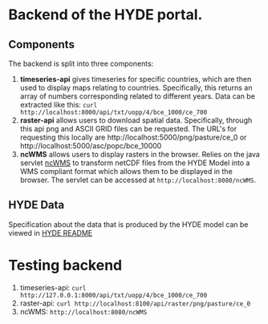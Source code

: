 # Backend of the HYDE portal. 
## Components
The backend is split into three components:
1) **timeseries-api** gives timeseries for specific countries, which are then used to display maps relating to countries. Specifically, this returns an array of numbers corresponding related to different years. Data can be extracted like this: `curl http://localhost:8000/api/txt/uopp/4/bce_1000/ce_700`
2) **raster-api** allows users to download spatial data. Specifically, through this api png and ASCII GRID files can be requested. The URL's for requesting this locally are http://localhost:5000/png/pasture/ce_0 or http://localhost:5000/asc/popc/bce_10000
3) **ncWMS** allows users to display rasters in the browser. Relies on the java servlet [ncWMS](https://github.com/Reading-eScience-Centre/ncwms) to transform netCDF files from the HYDE Model into a WMS compliant format which allows them to be displayed in the browser. The servlet can be accessed at `http://localhost:8080/ncWMS`.
## HYDE Data
Specification about the data that is produced by the HYDE model can be viewed in [HYDE README](./README-HYDE-MODEL-v3.3.txt) 

# Testing backend
1) timeseries-api: `curl http://127.0.0.1:8000/api/txt/uopp/4/bce_1000/ce_700`
2) raster-api: `curl http://localhost:8100/api/raster/png/pasture/ce_0`
3) ncWMS: `http://localhost:8080/ncWMS`
